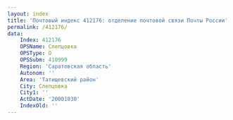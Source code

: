 ```yaml
---
layout: index
title: 'Почтовый индекс 412176: отделение почтовой связи Почты России'
permalink: /412176/
data:
    Index: 412176
    OPSName: Слепцовка
    OPSType: О
    OPSSubm: 410999
    Region: 'Саратовская область'
    Autonom: ''
    Area: 'Татищевский район'
    City: Слепцовка
    City1: ''
    ActDate: '20001030'
    IndexOld: ''
---
```

